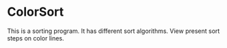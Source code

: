 # ColorSort
This is a sorting program. It has different sort algorithms. View present sort steps on color lines.
